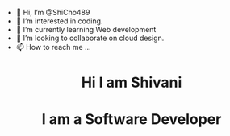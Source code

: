 - 👋 Hi, I’m @ShiCho489
- 👀 I’m interested in coding.
- 🌱 I’m currently learning Web development
- 💞️ I’m looking to collaborate on cloud design.
- 📫 How to reach me ...

<!---
ShiCho489/ShiCho489 is a ✨ special ✨ repository because its `README.md` (this file) appears on your GitHub profile.
You can click the Preview link to take a look at your changes.
--->

<h1 align="center">Hi I am Shivani</h1>
<h1 align="center">I am a Software Developer</h1>
